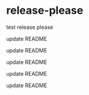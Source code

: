 # release-please

test release please

update README

update README

update README

update README

update README